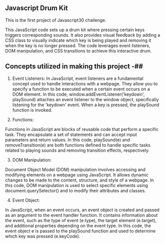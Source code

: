 ## Javascript Drum Kit ##

This is the first project of Javascript30 challenge. 

This JavaScript code sets up a drum kit where pressing certain keys triggers corresponding sounds. It also provides visual feedback by adding a CSS class to visually indicate which key is being played and removing it when the key is no longer pressed. The code leverages event listeners, DOM manipulation, and CSS transitions to achieve this interactive drum.


## Concepts utilized in making this project -##

1) Event Listeners:
In JavaScript, event listeners are a fundamental concept used to handle interactions with a webpage.
They allow you to specify a function to be executed when a certain event occurs on a DOM element.
In this code, window.addEventListener('keydown', playSound) attaches an event listener to the window object, specifically listening for the 'keydown' event.
When a key is pressed, the playSound function is invoked.

2) Functions:

Functions in JavaScript are blocks of reusable code that perform a specific task.
They encapsulate a set of statements and can accept input parameters and return values.
In this code, playSound(e) and removeTransition(e) are both functions defined to handle specific tasks related to playing sounds and removing transition effects, respectively.

3) DOM Manipulation:

Document Object Model (DOM) manipulation involves accessing and modifying elements on a webpage using JavaScript.
It allows dynamic changes to be made to the content, structure, and style of a webpage.
In this code, DOM manipulation is used to select specific elements using document.querySelector() and to modify their attributes and classes.

4) Event Object:

In JavaScript, when an event occurs, an event object is created and passed as an argument to the event handler function.
It contains information about the event, such as the type of event (e.type), the target element (e.target), and additional properties depending on the event type.
In this code, the event object e is passed to the playSound function and used to determine which key was pressed (e.keyCode).



